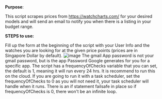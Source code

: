 <b>Purpose</b>:

This script scrapes prices from https://watchcharts.com/ for your desired models and will send an email to notify you when there is a listing in your budget range.

<b>STEPS to use:</b>

Fill up the form at the beginning of the script with your User Info and the watches you are looking for at the given price points (prices are in Singapore Dollar by default).
![image](https://user-images.githubusercontent.com/75463789/111506274-6f705e00-8784-11eb-82b8-27553dfd1704.png)
The gmail App password is not your gmail password, but is the app Password Google generates for you for a specific app.
The script has a frequencyOfChecks variable that you can set, the default is 1, meaning it will run every 24 hrs. 
It is recommend to run this on the cloud. If you are going to run it with a task scheduler, set the frequencyOfChecks to 0 as you
will not need it, your task scheduler will handle when it runs.  There is an if statement failsafe in place so if frequencyOfChecks is 0, there won't be an infinite loop.

